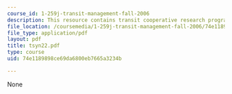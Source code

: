 ```yaml
---
course_id: 1-259j-transit-management-fall-2006
description: This resource contains transit cooperative research program.
file_location: /coursemedia/1-259j-transit-management-fall-2006/74e1189898ce69da6800eb7665a3234b_tsyn22.pdf
file_type: application/pdf
layout: pdf
title: tsyn22.pdf
type: course
uid: 74e1189898ce69da6800eb7665a3234b

---
```

None